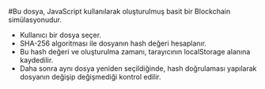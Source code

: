  #Bu dosya, JavaScript kullanılarak oluşturulmuş basit bir Blockchain simülasyonudur.
  - Kullanıcı bir dosya seçer.
  - SHA-256 algoritması ile dosyanın hash değeri hesaplanır.
  - Bu hash değeri ve oluşturulma zamanı, tarayıcının localStorage alanına kaydedilir.
  - Daha sonra aynı dosya yeniden seçildiğinde, hash doğrulaması yapılarak dosyanın değişip değişmediği kontrol edilir.
